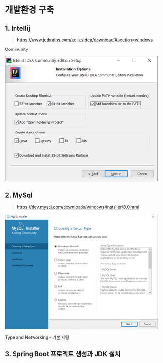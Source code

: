 # 개발환경 구축

## 1. Intellij

> https://www.jetbrains.com/ko-kr/idea/download/#section=windows

Community

![image-20210207135214625](개발환경_구축_Image\image-20210207135214625.png)



## 2. MySql

> https://dev.mysql.com/downloads/windows/installer/8.0.html

![image-20210207140704508](개발환경_구축_Image/image-20210207140704508.png)

Type and Networking - 기본 세팅



## 3. Spring Boot 프로젝트 생성과 JDK 설치

